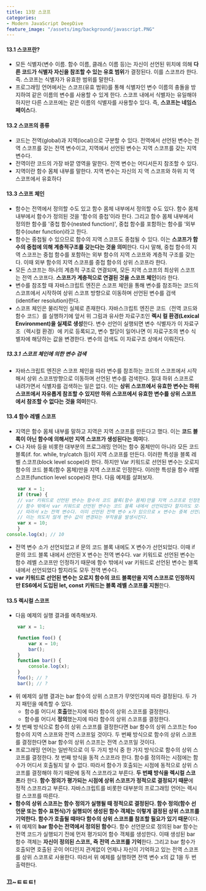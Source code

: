 ```yaml
---
title: 13장 스코프
categories:
- Modern JavaScript DeepDive
feature_image: "/assets/img/background/javascript.PNG"
---
```


#### 13.1 스코프란?

- 모든 식별자(변수 이름. 함수 이름, 클래스 이름 등)는 자신이 선언된 위치에 의해 **다른 코드가 식별자 자신을 참조할 수 있는 유효 범위**가 결정된다. 이를 스코프라 한다. 즉. 스코프는 식별자가 유효한 범위를 말한다.
- 프로그래밍 언어에서는 스코프(유효 범위)를 통해 식별자인 변수 이름의 충돌을 방지하여 같은 이름의 변수를 사용할 수 있게 한다. 스코프 내에서 식별자는 유일해야 하지만 다른 스코프에는 같은 이름의 식별자를 사용할수 있다. 즉, **스코프는 네임스페이스**다.

#### 13.2 스코프의 종류

- 코드는 전역(global)과 지역(local)으로 구분할 수 있다. 전역에서 선언된 변수는 전역 스코프를 갖는 전역 변수이고, 지역에서 선언된 변수는 지역 스코프를 갖는 지역 변수다.
- 전역이란 코드의 가장 바깥 영역을 말한다. 전역 변수는 어디서든지 참조할 수 있다.
- 지역이란 함수 몸체 내부를 말한다. 지역 변수는 자신의 지 역 스코프와 하위 지 역 스코프에서 유효하다

#### 13.3 스코프 체인

- 함수는 전역에서 정의할 수도 있고 함수 몸체 내부에서 정의할 수도 있다. 함수 몸체 내부에서 함수가 정의된 것을 '함수의 중첩'이라 한다. 그리고 함수 몸체 내부에서 정의한 함수를 '중첩 함수(nested function)', 중첩 함수를 포함하는 함수를 ‘외부 함수(outer function)라고 한다.
- 함수는 중첩될 수 있으므로 함수의 지역 스코프도 중첩될 수 있다. 이는 **스코프가 함수의 중첩에 의해 계층적구조를 갖는다는 것을 의미**한다. 다시 말해, 중첩 함수의 지역 스코프는 중첩 함수를 포함하는 외부 함수의 지역 스코프와 계층적 구조를 갖는다. 이때 외부 함수의 지역 스코프를 중첩 함수의 상위 스코프라 한다.
- 모든 스코프는 하나의 계층적 구조로 연결되며, 모든 지역 스코프의 최상위 스코프는 전역 스코프다. **스코프가 계층적으로 연결된 것을 스코프 체인**이라 한다.
- 변수를 참조할 때 자바스크립트 엔진은 스코프 체인을 통해 변수를 참조하는 코드의 스코프에서 시작하여 상위 스코프 방향으로 이동하며 선언된 변수를 검색(identifier resolution)한다. 
- 스코프 체인은 물리적인 실체로 존재한다. 자바스크립트 엔진은 코드（전역 코드와 함수 코드）를 실행하기에 앞서 위 그림과 유사한 자료구조인 **렉시 컬 환경(Lexical Environment)을 실제로 생성**한다. 변수 선언이 실행되면 변수 식별자가 이 자료구조（렉시컬 환경）에 키로 등록되고, 변수 할당이 일어나면 이 자료구조의 변수 식별자에 해당하는 값을 변경한다. 변수의 검색도 이 자료구조 상에서 이뤄진다.

##### 13.3.1 스코프 체인에 의한 변수 검색

- 자바스크립트 엔진은 스코프 체인을 따라 변수를 참조하는 코드의 스코프에서 시작해서 상위 스코프방향으로 이동하며 선언된 변수를 검색한다. 절대 하위 스코프로 내려가면서 식별자를 검색하는 일은 없다. 이는 **상위 스코프에서 유효한 변수는 하위 스코프에서 자유롭게 참조할 수 있지만 하위 스코프에서 유효한 변수를 상위 스코프에서 참조할 수 없다는 것을 의미**한다.

#### 13.4 함수 레벨 스코프

- 지역은 함수 몸체 내부를 말하고 지역은 지역 스코프를 만든다고 했다. 이는 **코드 블록이 아닌 함수에 의해서만 지역 스코프가 생성된다는 의미**다.
- C나 자바 등을 비롯한 대부분의 프로그래밍 언어는 함수 몸체만이 아니라 모든 코드 블록(if. for. while, try/catch 등)이 지역 스코프를 만든다. 이러한 특성을 블록 레벨 스코프(block level scope)라 한다. 하지만 Var 키워드로 선언된 변수는 오로지 함수의 코드 블록(함수 몸체)만을 지역 스코프로 인정한다. 이러한 특성을 함수 레벨 스코프(function level scope)라 한다. 다음 예제를 살펴보자.

```js
    var x = 1;
    if (true) {
    // var 키워드로 선언된 변수는 함수의 코드 블록(함수 몸체)만을 지역 스코프로 인정한다.
    // 함수 밖에서 var 키워드로 선언된 변수는 코드 블록 내에서 선언되었다 할지라도 모두 전역 변수다.
    // 따라서 x는 전역 변수다. 이미 선언된 전역 변수 x가 있으므로 x 변수는 중복 선언된다.
    // 이는 의도치 않게 변수 값이 변경돠는 부작용을 발생시킨다.
    var x = 10;
    }
console.log(x); // 10

```

- 전역 변수 소가 선언되었고 if 문의 코드 블록 내에도 X 변수가 선언되었다. 이때 if 문의 코드 블록 내에서 선언된 X 변수는 전역 변수다. var 키워드로 선언된 변수는 함수 레벨 스코프만 인정하기 때문에 함수 밖에서 var 키워드로 선언된 변수는 블록 내에서 선언되었다 할지라도 모두 전역 변수다.
- **var 키워드로 선언된 변수는 오로지 함수의 코드 블록만을 지역 스코프로 인정하지만 ES6에서 도입된 let, const 키워드는 블록 레벨 스코프를 지원**한다. 

#### 13.5 렉시컬 스코프

- 다음 예제의 실행 결과를 예측해보자.

```js
    var x = 1;

    function foo() {
        var x = 10;
        bar();
    }
    function bar() {
        console.log(x);
    }
    foo(); // ?
    bar(); // ?

```

- 위 예제의 실행 결과는 bar 함수의 상위 스코프가 무엇인지에 따라 결정된다. 두 가지 패턴을 예측할 수 있다.
    - 함수를 어디서 **호출**했는지에 따라 함수의 상위 스코프를 결정한다.
    - 함수를 어디서 **정의**했는지에 따라 함수의 상위 스코프를 결정한다.
- 첫 번째 방식으로 함수의 상위 스코프를 결정한다면 bar 함수의 상위 스코프는 foo 함수의 지역 스코프와 전역 스코프일 것이다. 두 번째 방식으로 함수의 상위 스코프를 결정한다면 bar 함수의 상위 스코프는 전역 스코프일 것이다.
- 프로그래밍 언어는 일반적으로 이 두 가지 방식 중 한 가지 방식으로 함수의 상위 스코프를 결정한다. 첫 번째 방식을 동적 스코프라 한다. 함수를 정의하는 시점에는 함수가 어디서 호출될지 알 수 없다. 따라서 함수가 호출되는 시점에 동적으로 상위 스코프를 결정해야 하기 때문에 동적 스코프라고 부른다. **두 번째 방식을 렉시컬 스코프**라 한다. **함수 정의가 평가되는 시점에 상위 스코프가 정적으로 결정되기 때문**에 정적 스코프라고 부른다. 자바스크립트를 비롯한 대부분의 프로그래밍 언어는 렉시컬 스코프를 따른다.
- **함수의 상위 스코프는 함수 정의가 실행될 때 정적으로 결정된다. 함수 정의(함수 선언문 또는 함수 표현식)가 실행되어 생성된 함수 객체는 이렇게 결정된 상위 스코프를 기억한다. 함수가 호출될 때마다 함수의 상위 스코프를 참조할 필요가 있기 때문**이다.
- 위 예제의 **bar 함수는 전역에서 정의된 함수**다. 함수 선언문으로 정의된 bar 함수는 전역 코드가 실행되기 전에 먼저 평가되어 함수 객체를 생성한다. 이때 생성된 bar 함수 객체는 **자신이 정의된 스코프, 즉 전역 스코프를 기억**한다. 그리고 bar 함수가 호출되면 호출된 곳이 어디인지 관계없이 언제나 자신이 기억하고 있는 전역 스코프를 상위 스코프로 사용한다. 따라서 위 예제를 실행하면 전역 변수 x의 값 1을 두 번 출력한다.


<h3>끄~ㅌㅌㅌ!</h3>